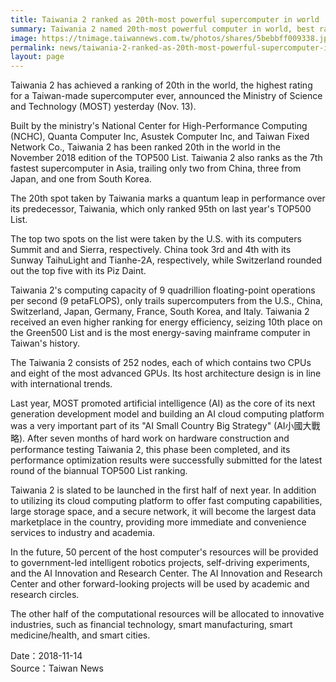 ```yaml
---
title: Taiwania 2 ranked as 20th-most powerful supercomputer in world
summary: Taiwania 2 named 20th-most powerful computer in world, best ranking for Taiwan-made supercomputer ever
image: https://tnimage.taiwannews.com.tw/photos/shares/5bebbff009338.jpeg
permalink: news/taiwania-2-ranked-as-20th-most-powerful-supercomputer-in-world/
layout: page
---
```

Taiwania 2 has achieved a ranking of 20th in the world, the highest rating for a Taiwan-made supercomputer ever, announced the Ministry of Science and Technology (MOST) yesterday (Nov. 13).

Built by the ministry's National Center for High-Performance Computing (NCHC), Quanta Computer Inc, Asustek Computer Inc, and Taiwan Fixed Network Co., Taiwania 2 has been ranked 20th in the world in the November 2018 edition of the TOP500 List. Taiwania 2 also ranks as the 7th fastest supercomputer in Asia, trailing only two from China, three from Japan, and one from South Korea. 

The 20th spot taken by Taiwania marks a quantum leap in performance over its predecessor, Taiwania, which only ranked 95th on last year's TOP500 List. 

The top two spots on the list were taken by the U.S. with its computers Summit and and Sierra, respectively. China took 3rd and 4th with its Sunway TaihuLight and Tianhe-2A, respectively, while Switzerland rounded out the top five with its Piz Daint. 

Taiwania 2's computing capacity of 9 quadrillion floating-point operations per second (9 petaFLOPS), only trails supercomputers from the U.S., China, Switzerland, Japan, Germany, France, South Korea, and Italy. Taiwania 2 received an even higher ranking for energy efficiency, seizing 10th place on the Green500 List and is the most energy-saving mainframe computer in Taiwan's history. 

The Taiwania 2 consists of 252 nodes, each of which contains two CPUs and eight of the most advanced GPUs. Its host architecture design is in line with international trends.

Last year, MOST promoted artificial intelligence (AI) as the core of its next generation development model and building an AI cloud computing platform was a very important part of its  "AI Small Country Big Strategy" (AI小國大戰略). After seven months of hard work on hardware construction and performance testing Taiwania 2, this phase been completed, and its performance optimization results were successfully submitted for the latest round of the biannual TOP500 List ranking. 

Taiwania 2 is slated to be launched in the first half of next year. In addition to utilizing its cloud computing platform to offer fast computing capabilities, large storage space, and a secure network, it will become the largest data marketplace in the country, providing more immediate and convenience services to industry and academia. 

In the future, 50 percent of the host computer's resources will be provided to government-led intelligent robotics projects, self-driving experiments, and the AI Innovation and Research Center. The AI Innovation and Research Center and other forward-looking projects will be used by academic and research circles.

The other half of the computational resources will be allocated to innovative industries, such as financial technology, smart manufacturing, smart medicine/health, and smart cities.

Date：2018-11-14
<br/>
Source：Taiwan News
